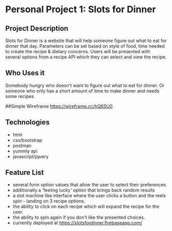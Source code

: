 # Personal Project 1: Slots for Dinner

## Project Description

Slots for Dinner is a website that will help someone figure out what to eat for dinner that day. Parameters can be set based on style of food, time needed to create the recipe & dietary concerns. Users will be presented with several options from a recipe API which they can select and view the recipe.

## Who Uses it
Somebody hungry who doesn't want to figure out what to eat for dinner. Or someone who only has a short amount of time to make dinner and needs some recipes

##Simple Wireframe
https://wireframe.cc/hQ6SU0

## Technologies
- html
- css/bootstrap
- postman
- yummly api
- javascript/jquery

## Feature List
- several form option values that allow the user to select their preferences
- additionally a 'feeling lucky' option that brings back random results
- a slot machine like interface where the user clicks a button and the reels spin - landing
on 3 recipe options.
- the ability to click on each recipe which will expand the recipe for the user.
- the ability to spin again if you don't like the presented choices.
- currently deployed at https://slotsfordinner.firebaseapp.com/












